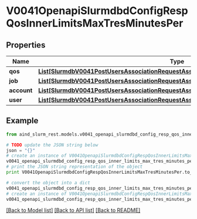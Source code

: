 # V0041OpenapiSlurmdbdConfigRespQosInnerLimitsMaxTresMinutesPer


## Properties

Name | Type | Description | Notes
------------ | ------------- | ------------- | -------------
**qos** | [**List[SlurmdbV0041PostUsersAssociationRequestAssociationConditionAssociationGrptresInner]**](SlurmdbV0041PostUsersAssociationRequestAssociationConditionAssociationGrptresInner.md) | GrpTRESRunMins | [optional] 
**job** | [**List[SlurmdbV0041PostUsersAssociationRequestAssociationConditionAssociationGrptresInner]**](SlurmdbV0041PostUsersAssociationRequestAssociationConditionAssociationGrptresInner.md) | MaxTRESMinsPerJob | [optional] 
**account** | [**List[SlurmdbV0041PostUsersAssociationRequestAssociationConditionAssociationGrptresInner]**](SlurmdbV0041PostUsersAssociationRequestAssociationConditionAssociationGrptresInner.md) | MaxTRESRunMinsPerAccount | [optional] 
**user** | [**List[SlurmdbV0041PostUsersAssociationRequestAssociationConditionAssociationGrptresInner]**](SlurmdbV0041PostUsersAssociationRequestAssociationConditionAssociationGrptresInner.md) | MaxTRESRunMinsPerUser | [optional] 

## Example

```python
from aind_slurm_rest.models.v0041_openapi_slurmdbd_config_resp_qos_inner_limits_max_tres_minutes_per import V0041OpenapiSlurmdbdConfigRespQosInnerLimitsMaxTresMinutesPer

# TODO update the JSON string below
json = "{}"
# create an instance of V0041OpenapiSlurmdbdConfigRespQosInnerLimitsMaxTresMinutesPer from a JSON string
v0041_openapi_slurmdbd_config_resp_qos_inner_limits_max_tres_minutes_per_instance = V0041OpenapiSlurmdbdConfigRespQosInnerLimitsMaxTresMinutesPer.from_json(json)
# print the JSON string representation of the object
print V0041OpenapiSlurmdbdConfigRespQosInnerLimitsMaxTresMinutesPer.to_json()

# convert the object into a dict
v0041_openapi_slurmdbd_config_resp_qos_inner_limits_max_tres_minutes_per_dict = v0041_openapi_slurmdbd_config_resp_qos_inner_limits_max_tres_minutes_per_instance.to_dict()
# create an instance of V0041OpenapiSlurmdbdConfigRespQosInnerLimitsMaxTresMinutesPer from a dict
v0041_openapi_slurmdbd_config_resp_qos_inner_limits_max_tres_minutes_per_form_dict = v0041_openapi_slurmdbd_config_resp_qos_inner_limits_max_tres_minutes_per.from_dict(v0041_openapi_slurmdbd_config_resp_qos_inner_limits_max_tres_minutes_per_dict)
```
[[Back to Model list]](../README.md#documentation-for-models) [[Back to API list]](../README.md#documentation-for-api-endpoints) [[Back to README]](../README.md)


